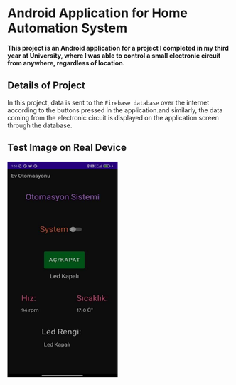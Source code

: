 # Android Application for Home Automation System
**This project is an Android application for a project I completed in my third year at University, where I was able to control a small electronic circuit from anywhere, regardless of location.**
## Details of Project
In this project, data is sent to the `Firebase database` over the internet according to the buttons pressed in the application.and similarly, the data coming from the electronic circuit is displayed on the application screen through the database.
## Test Image on Real Device
![Error](https://github.com/alperkayandan/home-automation-system-android-application/blob/master/Images/test_pic.png)
